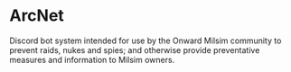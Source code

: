 # ArcNet
 Discord bot system intended for use by the Onward Milsim community to prevent raids, nukes and spies; and otherwise provide preventative measures and information to Milsim owners.
